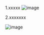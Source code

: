 1.xxxxx
![image](https://github.com/user-attachments/assets/308be6d0-33dc-4fc2-af07-e92d04f1ed1a)

2.xxxxxxx

![image](https://github.com/user-attachments/assets/308be6d0-33dc-4fc2-af07-e92d04f1ed1a)